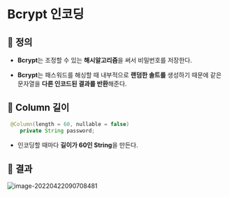 # Bcrypt 인코딩

## 📌 정의

+ **Bcrypt**는 조정할 수 있는 **해시알고리즘**을 써서 비밀번호를 저장한다.

+ **Bcrypt**는 패스워드를 해싱할 때 내부적으로 **랜덤한 솔트를** 생성하기 때문에 같은 문자열을 **다른 인코드된 결과를 반환**해준다.

  

## 📏 Column 길이

```java
 @Column(length = 60, nullable = false)
    private String password;
```

+ 인코딩할 때마다 **길이가 60인 String**을 만든다.



## 📑 결과

![image-20220422090708481](C:\Users\user\AppData\Roaming\Typora\typora-user-images\image-20220422090708481.png)

